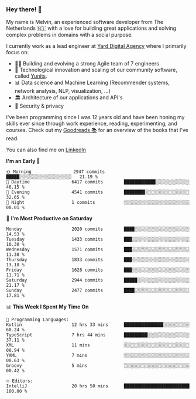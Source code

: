 ### Hey there! 👋

My name is Melvin, an experienced software developer from The Netherlands 🇳🇱 with a love for building great applications and solving complex problems in domains with a social purpose. 

I currently work as a lead engineer at [Yard Digital Agency](https://github.com/yardinternet) where I primarily focus on:

* 👏🏼 Building and evolving a strong Agile team of 7 engineers
* 🚀 Technological innovation and scaling of our community software, called [Yunits](https://www.yunits.com/).
* 📊 Data science and Machine Learning (Recommender systems, network analysis, NLP, visualization, ...)
* 🏛 Architecture of our applications and API's
* 🔐 Security & privacy

I've been programming since I was 12 years old and have been honing my skills ever since through work experience, reading, experimenting, and courses.
Check out my [Goodreads 📚](https://goodreads.com/melvinkoopmans) for an overview of the books that I've read. 

You can also find me on [LinkedIn](https://www.linkedin.com/in/melvinkoopmans)

<!--START_SECTION:waka-->
**I'm an Early 🐤** 

```text
🌞 Morning                2947 commits        █████░░░░░░░░░░░░░░░░░░░░   21.19 % 
🌆 Daytime                6417 commits        ████████████░░░░░░░░░░░░░   46.15 % 
🌃 Evening                4541 commits        ████████░░░░░░░░░░░░░░░░░   32.65 % 
🌙 Night                  1 commits           ░░░░░░░░░░░░░░░░░░░░░░░░░   00.01 % 
```
📅 **I'm Most Productive on Saturday** 

```text
Monday                   2020 commits        ████░░░░░░░░░░░░░░░░░░░░░   14.53 % 
Tuesday                  1433 commits        ███░░░░░░░░░░░░░░░░░░░░░░   10.30 % 
Wednesday                1571 commits        ███░░░░░░░░░░░░░░░░░░░░░░   11.30 % 
Thursday                 1833 commits        ███░░░░░░░░░░░░░░░░░░░░░░   13.18 % 
Friday                   1628 commits        ███░░░░░░░░░░░░░░░░░░░░░░   11.71 % 
Saturday                 2944 commits        █████░░░░░░░░░░░░░░░░░░░░   21.17 % 
Sunday                   2477 commits        ████░░░░░░░░░░░░░░░░░░░░░   17.81 % 
```


📊 **This Week I Spent My Time On** 

```text
💬 Programming Languages: 
Kotlin                   12 hrs 33 mins      ███████████████░░░░░░░░░░   60.24 % 
TypeScript               7 hrs 44 mins       █████████░░░░░░░░░░░░░░░░   37.11 % 
XML                      11 mins             ░░░░░░░░░░░░░░░░░░░░░░░░░   00.94 % 
YAML                     7 mins              ░░░░░░░░░░░░░░░░░░░░░░░░░   00.63 % 
Groovy                   5 mins              ░░░░░░░░░░░░░░░░░░░░░░░░░   00.42 % 

🔥 Editors: 
IntelliJ                 20 hrs 50 mins      █████████████████████████   100.00 % 
```


<!--END_SECTION:waka-->
